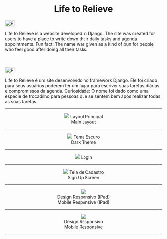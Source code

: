 <h1 align="center">Life to Relieve</h1>
<img src="https://ak.picdn.net/shutterstock/videos/1022906356/thumb/1.jpg?ip=x480" height="20" width="30" style="max-width:100%;" title="English">
<p text-alingn="justify">Life to Relieve is a website developed in Django. The site was created for users to have a place to write down their daily tasks and agenda appointments. Fun fact: The name was given as a kind of pun for people who feel good after doing all their tasks.</p>
<br><br>
<img src="https://upload.wikimedia.org/wikipedia/commons/2/2d/Portugal_flag_300.png" height="20" width="30" style="max-width:100%;" title="Português">
<p text-alingn="justify">Life to Relieve é um site desenvolvido no framework Django. Ele foi criado para seus usuários poderem ter um lugar para escriver suas tarefas diárias e compromissos da agenda. Curiosidade: O nome foi dado como uma espécie de trocadilho para pessoas que se sentem bem após realizar todas as suas tarefas.</p>

<hr>
<div align="center">
<img src="https://user-images.githubusercontent.com/70069239/130892207-30f5bd47-8448-4bcc-8a30-0d80545d6098.png"/>
<label>Layout Principal</label><br>
<label>Main Layout</label>
<hr>
 
<img src="https://user-images.githubusercontent.com/70069239/130892283-7ee87489-8fc9-439c-a321-30ced292df9b.png"/>
<label>Tema Escuro</label><br>
<label>Dark Theme</label>
<hr>
  
<img src="https://user-images.githubusercontent.com/70069239/130892421-d8c714fc-0122-4eac-bc56-6e814c170e8c.png"/>
<label>Login</label><br>
<hr>

<img src="https://user-images.githubusercontent.com/70069239/130892605-eda31d94-43ef-4294-939f-cfd655fe26f8.png"/>
<label>Tela de Cadastro</label><br>
<label>Sign Up Screen</label>
<hr>
  
<img align="center" src="https://user-images.githubusercontent.com/70069239/130892751-693398f3-e969-430a-9725-c546373cb869.png"/>
<br>
<label>Design Responsivo (IPad)
</label><br>
<label>Mobile Responsive (IPad)</label>
<hr>
  
<img align="center" src="https://user-images.githubusercontent.com/70069239/130892823-b4cce04d-4311-409e-b34e-02251ee06b9d.png"/>
<br>
<label>Design Responsivo</label><br>
<label>Mobile Responsive</label>
<hr>

  
